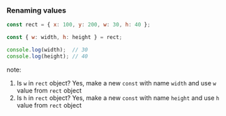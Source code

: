 ### Renaming values

```js
const rect = { x: 100, y: 200, w: 30, h: 40 };

const { w: width, h: height } = rect;

console.log(width);  // 30
console.log(height); // 40

```

note:
1. Is `w` in `rect` object? Yes, make a new `const` with name `width` and use `w` value from `rect` object
2. Is `h` in `rect` object? Yes, make a new `const` with name `height` and use `h` value from `rect` object
